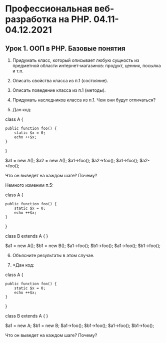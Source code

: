 # Профессиональная веб-разработка на PHP. 04.11-04.12.2021

## Урок 1. ООП в PHP. Базовые понятия

1. Придумать класс, который описывает любую сущность из предметной области интернет-магазинов: продукт, ценник, посылка и т.п.

2. Описать свойства класса из п.1 (состояние).

3. Описать поведение класса из п.1 (методы).

4. Придумать наследников класса из п.1. Чем они будут отличаться?

5. Дан код:

class A {

    public function foo() {
        static $x = 0;
        echo ++$x;
    }

}

$a1 = new A();
$a2 = new A();
$a1->foo();
$a2->foo();
$a1->foo();
$a2->foo();

Что он выведет на каждом шаге? Почему?

Немного изменим п.5:

class A {

    public function foo() {
        static $x = 0;
        echo ++$x;
    }
    
}

class B extends A {
}

$a1 = new A();
$b1 = new B();
$a1->foo(); 
$b1->foo(); 
$a1->foo(); 
$b1->foo();

6. Объясните результаты в этом случае.

7. *Дан код:

class A {

    public function foo() {
        static $x = 0;
        echo ++$x;
    }

}

class B extends A {
}

$a1 = new A;
$b1 = new B;
$a1->foo(); 
$b1->foo(); 
$a1->foo(); 
$b1->foo(); 

Что он выведет на каждом шаге? Почему?